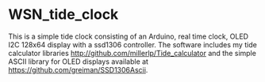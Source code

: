 # WSN_tide_clock

This is a simple tide clock consisting of an Arduino, 
real time clock, OLED I2C 128x64 display with a ssd1306 
controller. The software includes my tide calculator
libraries http://github.com/millerlp/Tide_calculator 
and the simple ASCII library for OLED displays available
at https://github.com/greiman/SSD1306Ascii. 
